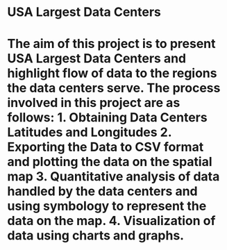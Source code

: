 <h1>USA Largest Data Centers<h1>
The aim of this project is to present USA Largest Data Centers and highlight flow of data to the regions the data centers serve.
The process involved in this project are as follows:
    1. Obtaining Data Centers Latitudes and Longitudes
    2. Exporting the Data to CSV format and plotting the data on the spatial map
    3. Quantitative analysis of data handled by the data centers and using symbology to represent the data on the map.
    4. Visualization of data using charts and graphs.